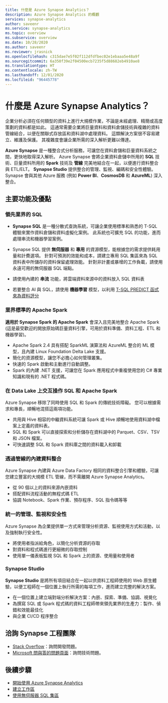 ```yaml
---
title: 什麼是 Azure Synapse Analytics？
description: Azure Synapse Analytics 的概觀
services: synapse-analytics
author: saveenr
ms.service: synapse-analytics
ms.topic: overview
ms.subservice: overview
ms.date: 10/28/2020
ms.author: saveenr
ms.reviewer: jrasnick
ms.openlocfilehash: c315dae7e5f02f112dfdfbec02e1ebaaa5e48a9f
ms.sourcegitcommit: 6a350f39e2f04500ecb7235f5d88682eb4910ae8
ms.translationtype: HT
ms.contentlocale: zh-TW
ms.lasthandoff: 12/01/2020
ms.locfileid: "96445778"
---
```

# <a name="what-is-azure-synapse-analytics"></a>什麼是 Azure Synapse Analytics？

企業分析必須在任何類型的資料上進行大規模作業，不論是未經處理、精簡或高度策劃的資料都是如此。 這通常需要企業將巨量資料和資料倉儲技術與複雜的資料管線結合，以便在關聯式存放區和資料湖中處理資料。 這類解決方案很不容易建立、維護及保護。 其複雜度會讓企業所需的深入解析更難以傳達。

**Azure Synapse** 是一種整合式分析服務，可讓您在資料倉儲和巨量資料系統之間，更快地取得深入解析。 Azure Synapse 會將企業資料倉儲中所用的 **SQL** 技術、巨量資料所用的 **Spark** 技術及 **管線** 完美地結合在一起，以便進行資料整合與 ETL/ELT。 **Synapse Studio** 提供整合的管理、監視、編碼和安全性體驗。 Synapse 會與其他 Azure 服務 (例如 **Power BI**、**CosmosDB** 和 **AzureML**) 深入整合。

## <a name="key-features--benefits"></a>主要功能及優點

### <a name="industry-leading-sql"></a>領先業界的 SQL

* **Synapse SQL** 是一種分散式查詢系統，可讓企業使用標準和熟悉的 T-SQL 體驗來實作資料倉儲和資料虛擬化案例。 此系統也可擴充 SQL 的功能，進而處理串流和機器學習案例。

* Synapse SQL 提供 **無伺服器** 和 **專用** 的資源模型，能根據您的需求提供耗用量和計費選項。 針對可預測的效能和成本，請建立專用 SQL 集區來為 SQL 資料表中所儲存的資料保留處理效能。 針對非計畫或暴增的工作負載，請使用永遠可用的無伺服器 SQL 端點。
* 請使用內建的 **串流** 功能，將雲端資料來源中的資料放入 SQL 資料表
* 若要整合 AI 與 SQL，請使用 **機器學習** 模型，以利用 [T-SQL PREDICT 函式來為資料評分](https://docs.microsoft.com/sql/t-sql/queries/predict-transact-sql?view=azure-sqldw-latest)

### <a name="industry-standard-apache-spark"></a>業界標準的 Apache Spark

**適用於 Synapse Spark 的 Apache Spark** 會深入且完美地整合 Apache Spark (這是最受歡迎的開放原始碼巨量資料引擎，可用於資料準備、資料工程、ETL 和機器學習)。

* Apache Spark 2.4 具有搭配 SparkML 演算法和 AzureML 整合的 ML 模型，且內建 Linux Foundation Delta Lake 支援。
* 簡化的資源模型，讓您不必擔心如何管理叢集。
* 快速的 Spark 啟動和主動進行自動調整。
* Spark 的內建 .NET 支援，可讓您在 Spark 應用程式中重複使用您的 C# 專業知識和現有的 .NET 程式碼。

### <a name="interop-of-sql-and-apache-spark-on-your-data-lake"></a>在 Data Lake 上交互操作 SQL 和 Apache Spark

Azure Synapse 移除了同時使用 SQL 和 Spark 的傳統技術障礙。 您可以根據需求和專長，順暢地混搭這兩項功能。

* 共用與 Hive 相容的中繼資料系統可讓 Spark 或 Hive 順暢地使用資料湖中檔案上定義的資料表。
* SQL 和 Spark 可以直接探索和分析儲存在資料湖中的 Parquet、CSV、TSV 和 JSON 檔案。
* 可快速調整 SQL 和 Spark 資料庫之間的資料載入和卸載

### <a name="built-in-data-integration-via-pipelines"></a>透過管線的內建資料整合

Azure Synapse 內建與 Azure Data Factory 相同的資料整合引擎和體驗，可讓您建立豐富的大規模 ETL 管線，而不需離開 Azure Synapse Analytics。

* 從 90 個以上的資料來源內嵌資料
* 搭配資料流程活動的無程式碼 ETL
* 協調 Notebook、Spark 作業、預存程序、SQL 指令碼等等

### <a name="unified-management-monitoring-and-security"></a>統一的管理、監視和安全性

Azure Synapse 為企業提供單一方式來管理分析資源、監視使用方式和活動，以及強制執行安全性。

* 將使用者指派給角色，以簡化分析資源的存取
* 對資料和程式碼進行更細微的存取控制
* 使用單一儀表板監視 SQL 和 Spark 上的資源、使用量和使用者

### <a name="synapse-studio"></a>Synapse Studio

**Synapse Studio** 是將所有項目結合在一起以供資料工程師使用的 Web 原生體驗，以便工程師在一個位置上執行所需的每項工作，進而建立完整的解決方案。

* 在一個位置上建立端對端分析解決方案：內嵌、探索、準備、協調、視覺化
* 為撰寫 SQL 或 Spark 程式碼的資料工程師帶來領先業界的生產力：製作、偵錯和效能最佳化
* 與企業 CI/CD 程序整合

## <a name="engage-with-the-synapse-engineering-team"></a>洽詢 Synapse 工程團隊

- [Stack Overflow](https://stackoverflow.com/questions/tagged/azure-synapse)：詢問開發問題。
- [Microsoft 問與答的問題頁面](https://docs.microsoft.com/answers/topics/azure-synapse-analytics.html)：詢問技術問題。

## <a name="next-steps"></a>後續步驟

* [開始使用 Azure Synapse Analytics](get-started.md)
* [建立工作區](quickstart-create-workspace.md)
* [使用無伺服器 SQL 集區](quickstart-sql-on-demand.md)
